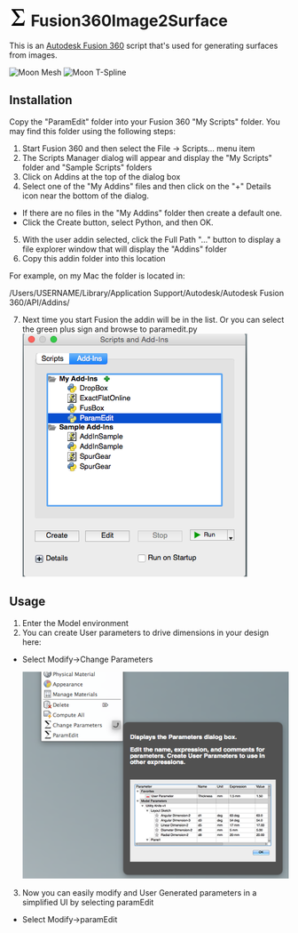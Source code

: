# ![](./resources/32x32.png) Fusion360Image2Surface

This is an [Autodesk Fusion 360](http://fusion360.autodesk.com/) script that's used for generating surfaces from images.

![Moon Mesh](./resources/MoonMesh.png) ![Moon T-Spline](./resources/MoonTSpline.png)

## Installation

Copy the "ParamEdit" folder into your Fusion 360 "My Scripts" folder. You may find this folder using the following steps:

1. Start Fusion 360 and then select the File -> Scripts... menu item
2. The Scripts Manager dialog will appear and display the "My Scripts" folder and "Sample Scripts" folders
3. Click on Addins at the top of the dialog box
4. Select one of the "My Addins" files and then click on the "+" Details icon near the bottom of the dialog.
  - If there are no files in the "My Addins" folder then create a default one.
  - Click the Create button, select Python, and then OK.
5. With the user addin selected, click the Full Path "..." button to display a file explorer window that will display the "Addins" folder
6. Copy this addin folder into this location

For example, on my Mac the folder is located in:

/Users/USERNAME/Library/Application Support/Autodesk/Autodesk Fusion 360/API/Addins/

7. Next time you start Fusion the addin will be in the list.  Or you can select the green plus sign and browse to paramedit.py     ![Addins Dialog](./resources/AddinsDialog.png)
## Usage

1. Enter the Model environment
2. You can create User parameters to drive dimensions in your design here:
  - Select Modify->Change Parameters

    ![Change Parameters](./resources/changeParams.png)
3. Now you can easily modify and User Generated parameters in a simplified UI by selecting paramEdit
  - Select Modify->paramEdit
